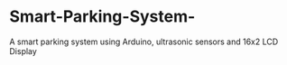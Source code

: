 # Smart-Parking-System-
A smart parking system using Arduino, ultrasonic sensors and 16x2 LCD Display
